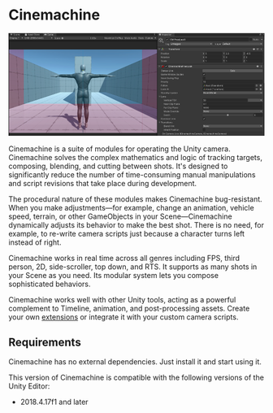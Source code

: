 # Cinemachine

![Unity Cinemachine](images/CinemachineIntroImage.png)

Cinemachine is a suite of modules for operating the Unity camera. Cinemachine solves the complex mathematics and logic of tracking targets, composing, blending, and cutting between shots. It's designed to significantly reduce the number of time-consuming manual manipulations and script revisions that take place during development.

The procedural nature of these modules makes Cinemachine bug-resistant. When you make adjustments—for example, change an animation, vehicle speed, terrain, or other GameObjects in your Scene—Cinemachine dynamically adjusts its behavior to make the best shot. There is no need, for example, to re-write camera scripts just because a character turns left instead of right.

Cinemachine works in real time across all genres including FPS, third person, 2D, side-scroller, top down, and RTS. It supports as many shots in your Scene as you need. Its modular system lets you compose sophisticated behaviors.

Cinemachine works well with other Unity tools, acting as a powerful complement to Timeline, animation, and post-processing assets.  Create your own [extensions](CinemachineVirtualCameraExtensions.md) or integrate it with your custom camera scripts.

## Requirements

Cinemachine has no external dependencies. Just install it and start using it. 

This version of Cinemachine is compatible with the following versions of the Unity Editor:

* 2018.4.17f1 and later
